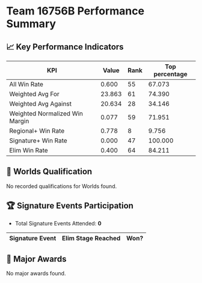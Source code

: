 # Team 16756B Performance Summary

## 📈 Key Performance Indicators
| KPI | Value | Rank | Top percentage |
| --- | ----- | ---- | ----- |
| All Win Rate | 0.600 | 55 | 67.073 |
| Weighted Avg For | 23.863 | 61 | 74.390 |
| Weighted Avg Against | 20.634 | 28 | 34.146 |
| Weighted Normalized Win Margin | 0.077 | 59 | 71.951 |
| Regional+ Win Rate | 0.778 | 8 | 9.756 |
| Signature+ Win Rate | 0.000 | 47 | 100.000 |
| Elim Win Rate | 0.400 | 64 | 84.211 |


## 🎯 Worlds Qualification
No recorded qualifications for Worlds found.

## 🏆 Signature Events Participation
- Total Signature Events Attended: **0**

| Signature Event | Elim Stage Reached | Won? |
|:----------------|:-------------------|:----|


## 🥇 Major Awards
No major awards found.
